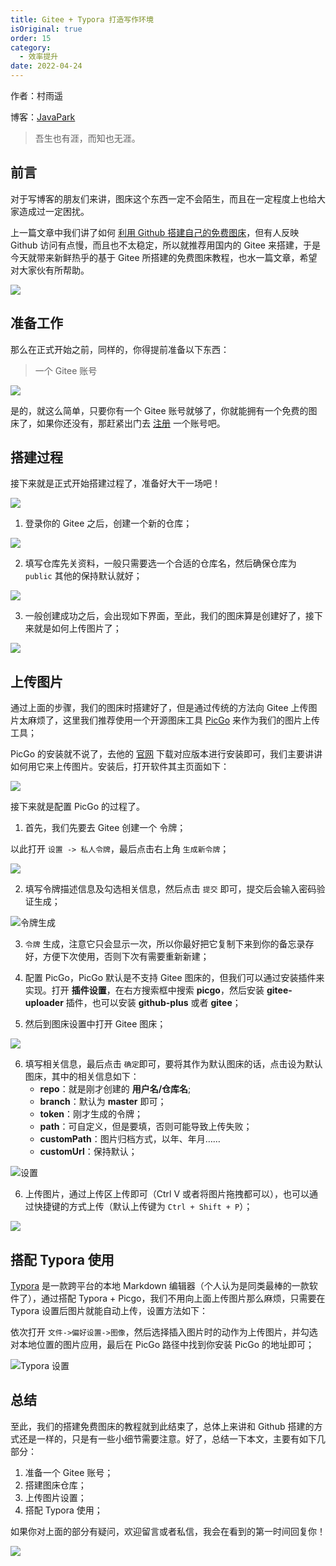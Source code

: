 ```yaml
---
title: Gitee + Typora 打造写作环境
isOriginal: true
order: 15
category:
  - 效率提升
date: 2022-04-24
---
```

作者：村雨遥

博客：[JavaPark](https://cunyu1943.github.io/JavaPark)

>   吾生也有涯，而知也无涯。
## 前言

对于写博客的朋友们来讲，图床这个东西一定不会陌生，而且在一定程度上也给大家造成过一定困扰。

上一篇文章中我们讲了如何 [利用 Github 搭建自己的免费图床](https://cunyu1943.github.io/JavaPark/efficiency/github-img-bed)，但有人反映 Github 访问有点慢，而且也不太稳定，所以就推荐用国内的 Gitee 来搭建，于是今天就带来新鲜热乎的基于 Gitee  所搭建的免费图床教程，也水一篇文章，希望对大家伙有所帮助。

![](http://ww1.sinaimg.cn/bmiddle/9150e4e5ly1fqdi3jit6oj203h03h3yb.jpg)



##  准备工作

那么在正式开始之前，同样的，你得提前准备以下东西：

>   一个 Gitee 账号

![](http://ww2.sinaimg.cn/bmiddle/6af89bc8gw1f8so949lh9j205i03st8i.jpg)

是的，就这么简单，只要你有一个 Gitee 账号就够了，你就能拥有一个免费的图床了，如果你还没有，那赶紧出门去 [注册](http://gitee.com/) 一个账号吧。

## 搭建过程

接下来就是正式开始搭建过程了，准备好大干一场吧！

![](http://ww2.sinaimg.cn/bmiddle/006r3PQBjw1fb2ti0rsmpj307406ywes.jpg)

1.  登录你的 Gitee 之后，创建一个新的仓库；

![](https://cdn.jsdelivr.net/gh/cunyu1943/blog-imgs/gitee-new.png)

2.  填写仓库先关资料，一般只需要选一个合适的仓库名，然后确保仓库为 `public` 其他的保持默认就好；

![](https://cdn.jsdelivr.net/gh/cunyu1943/blog-imgs/image-info.png)

3.  一般创建成功之后，会出现如下界面，至此，我们的图床算是创建好了，接下来就是如何上传图片了；

![](https://cdn.jsdelivr.net/gh/cunyu1943/blog-imgs/image-finish.png)

##  上传图片

通过上面的步骤，我们的图床时搭建好了，但是通过传统的方法向 Gitee 上传图片太麻烦了，这里我们推荐使用一个开源图床工具 [PicGo](https://molunerfinn.com/PicGo/) 来作为我们的图片上传工具；

PicGo 的安装就不说了，去他的 [官网](https://molunerfinn.com/PicGo/) 下载对应版本进行安装即可，我们主要讲讲如何用它来上传图片。安装后，打开软件其主页面如下：

![](https://cdn.jsdelivr.net/gh/cunyu1943/image-hosting-for-blog/blog/image-picgo.png)

接下来就是配置 PicGo 的过程了。

1.  首先，我们先要去 Gitee 创建一个 令牌；

以此打开 `设置 -> 私人令牌`，最后点击右上角 `生成新令牌`；

![](https://cdn.jsdelivr.net/gh/cunyu1943/blog-imgs/image-tokengene.png)

2.  填写令牌描述信息及勾选相关信息，然后点击 `提交` 即可，提交后会输入密码验证生成；

![令牌生成](https://gitee.com/cunyu1943/blog-img/raw/master/images/image-tokengenetate.png)

3.  `令牌` 生成，注意它只会显示一次，所以你最好把它复制下来到你的备忘录存好，方便下次使用，否则下次有需要重新新建；

4.  配置 PicGo，PicGo 默认是不支持 Gitee 图床的，但我们可以通过安装插件来实现。打开 **插件设置**，在右方搜索框中搜索 **picgo**，然后安装 **gitee-uploader** 插件，也可以安装 **github-plus** 或者 **gitee**；

5.  然后到图床设置中打开 Gitee 图床；

![](https://cdn.jsdelivr.net/gh/cunyu1943/blog-imgs/image-giteeconfig.png)

6.  填写相关信息，最后点击 `确定`即可，要将其作为默认图床的话，点击设为默认图床，其中的相关信息如下：
    -   **repo**：就是刚才创建的 **用户名/仓库名**;
    -   **branch**：默认为 **master** 即可；
    -   **token**：刚才生成的令牌；
    -   **path**：可自定义，但是要填，否则可能导致上传失败；
    -   **customPath**：图片归档方式，以年、年月……
    -   **customUrl**：保持默认；

![设置](https://gitee.com/cunyu1943/blog-img/raw/master/images/image-configgitee.png)

6.  上传图片，通过上传区上传即可（Ctrl V 或者将图片拖拽都可以），也可以通过快捷键的方式上传（默认上传键为 `Ctrl + Shift + P`）；

![](https://cdn.jsdelivr.net/gh/cunyu1943/image-hosting-for-blog/blog/image-20210126135321015.png)

##  搭配 Typora 使用

[Typora](https://www.typora.io/) 是一款跨平台的本地 Markdown 编辑器（个人认为是同类最棒的一款软件了），通过搭配 Typora + Picgo，我们不用向上面上传图片那么麻烦，只需要在 Typora 设置后图片就能自动上传，设置方法如下：

依次打开 `文件->偏好设置->图像`，然后选择插入图片时的动作为上传图片，并勾选对本地位置的图片应用，最后在 PicGo 路径中找到你安装 PicGo 的地址即可；

![Typora 设置](https://gitee.com/cunyu1943/blog-img/raw/master/images/image-typoraconfig.png)

##  总结

至此，我们的搭建免费图床的教程就到此结束了，总体上来讲和 Github 搭建的方式还是一样的，只是有一些小细节需要注意。好了，总结一下本文，主要有如下几部分：

1.  准备一个 Gitee 账号；
2.  搭建图床仓库；
3.  上传图片设置；
4.  搭配 Typora 使用；

如果你对上面的部分有疑问，欢迎留言或者私信，我会在看到的第一时间回复你！

![](http://ww4.sinaimg.cn/bmiddle/6af89bc8gw1f8srz9343vj205i05ijr9.jpg)
